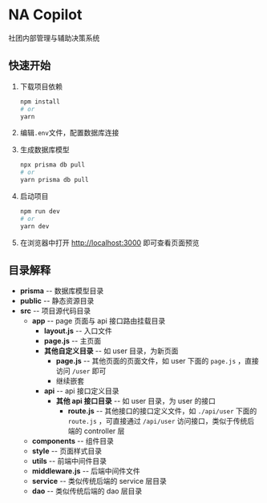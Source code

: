 # NA Copilot

社团内部管理与辅助决策系统

## 快速开始

1. 下载项目依赖

    ```bash
    npm install
    # or
    yarn
    ```

2. 编辑`.env`文件，配置数据库连接

3. 生成数据库模型

    ```bash
    npx prisma db pull
    # or
    yarn prisma db pull
    ```

4. 启动项目

    ```bash
    npm run dev
    # or
    yarn dev
    ```

5. 在浏览器中打开 [http://localhost:3000](http://localhost:3000) 即可查看页面预览

## 目录解释

- **prisma** -- 数据库模型目录
- **public** -- 静态资源目录
- **src** -- 项目源代码目录
  - **app** -- page 页面与 api 接口路由挂载目录
    - **layout.js** -- 入口文件
    - **page.js** -- 主页面
    - **其他自定义目录** -- 如 user 目录，为新页面
      - **page.js** -- 其他页面的页面文件，如 user 下面的 `page.js` ，直接访问 `/user` 即可
      - 继续嵌套
    - **api** -- api 接口定义目录
      - **其他 api 接口目录** -- 如 user 目录，为 user 的接口
        - **route.js** -- 其他接口的接口定义文件，如 `./api/user` 下面的 `route.js` ，可直接通过 `/api/user` 访问接口，类似于传统后端的 controller 层
  - **components** -- 组件目录
  - **style** -- 页面样式目录
  - **utils** -- 前端中间件目录
  - **middleware.js** -- 后端中间件文件
  - **service** -- 类似传统后端的 service 层目录
  - **dao** -- 类似传统后端的 dao 层目录
